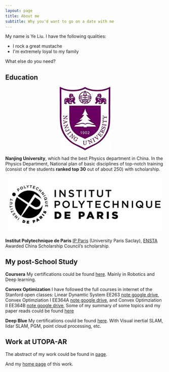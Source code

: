 ```yaml
---
layout: page
title: About me
subtitle: Why you'd want to go on a date with me
---
```


My name is Ye Liu. I have the following qualities:

- I rock a great mustache
- I'm extremely loyal to my family

What else do you need?

## Education

<div align="center">    
<img src="/assets/img/nju.jpg"/>
</div>

**Nanjing University**, which had the best Physics department in China. In the Physics Department, National plan of basic disciplines of top-notch training (consist of the students **ranked top 30** out of about 250) with scholarship.

<div align="center">    
<img src="/assets/img/ip-paris.jpg"/>
</div>

**Institut Polytechnique de Paris** [IP Paris](https://www.ip-paris.fr/) (University Paris Saclay), [ENSTA](http://www.ensta-paris.fr/cn/node/1214) Awarded China Scholarship Council’s scholarship.


## My post-School Study

**Coursera** My certifications could be found [here](Study/coursera). Mainly in Robotics and Deep learning.

**Convex Optimization** I have followed the full courses in internet of the Stanford open classes: Linear Dynamtic System EE263 [note google drive](https://drive.google.com/drive/folders/1S_vw6Vg5Hmkl6P51NnXBtmNbwARdK_QC?usp=sharing), Convex Optimziation I EE364A [note google drive](https://drive.google.com/drive/folders/14uGzHKb7e3HZXlh-rJLJ9AEax7dsUg6D?usp=sharing), and Convex Optimziation II EE364B [note google drive](https://drive.google.com/drive/folders/1SU5fLV6qsJvj66i5uigeRdZIimZMTyVT?usp=sharing),
Some of my summary of some topics and my paper reads could be found [here](https://cvx-learning.readthedocs.io/en/latest/index.html)

**Deep Blue** My certifications could be found [here](Study/deepblue). With Visual inertial SLAM, lidar SLAM, PGM,
point cloud processing, etc.

## Work at UTOPA-AR

The abstract of my work could be found in [page](WorkUtopa/index).

And my [home page](https://vio.readthedocs.io/zh_CN/latest/index.html) of this work.

